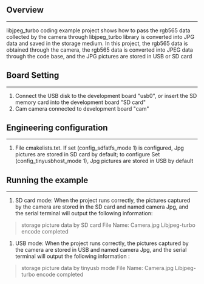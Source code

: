 ## Overview
***
libjpeg_turbo coding example project shows how to pass the rgb565 data collected by the camera through libjpeg_turbo library is converted into JPG data and saved in the storage medium. In this project, the rgb565 data is obtained through the camera, the rgb565 data is converted into JPEG data through the code base, and the JPG pictures are stored in USB or SD card

## Board Setting
***
1. Connect the USB disk to the development board "usb0", or insert the SD memory card into the development board "SD card"
2. Cam camera connected to development board "cam"

## Engineering configuration
***
1. File cmakelists.txt. If set (config_sdfatfs_mode 1) is configured, Jpg pictures are stored in SD card by default; to configure Set (config_tinyusbhost_mode 1), Jpg pictures are stored in USB by default

## Running the example
***
1. SD card mode:
When the project runs correctly, the pictures captured by the camera are stored in the SD card and named camera Jpg, and the serial terminal will output the following information:
> storage picture data by SD card
> File Name: Camera.jpg
> Libjpeg-turbo encode completed

1. USB mode:
When the project runs correctly, the pictures captured by the camera are stored in USB and named camera Jpg, and the serial terminal will output the following information
:
> storage picture data by tinyusb mode
> File Name: Camera.jpg
> Libjpeg-turbo encode completed